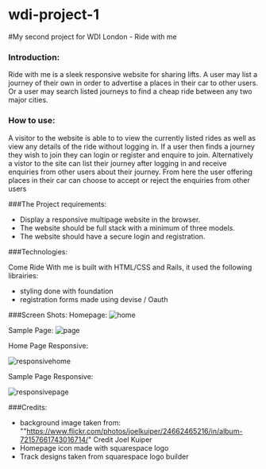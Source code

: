 # wdi-project-1
#My second project for WDI London - Ride with me

### Introduction:

Ride with me is a sleek responsive website for sharing lifts. A user may list a journey of their own in order to advertise a places in their car to other users. Or a user may search listed journeys to find a cheap ride between any two major cities.


### How to use:
A visitor to the website is able to to view the currently listed rides as well as view any details of the ride without logging in. If a user then finds a journey they wish to join they can login or register and enquire to join. Alternatively a vistor to the site can list their journey after logging in and receive enquiries from other users about their journey. From here the user offering places in their car can choose to accept or reject the enquiries from other users



###The Project requirements:

+ Display a responsive multipage website in the browser.
+ The website should be full stack with a minimum of three models.
+ The website should have a secure login and registration.


###Technologies:

Come Ride With me is built with HTML/CSS and Rails, it used the following librairies:
+ styling done with foundation
+ registration forms made using devise / Oauth
 

###Screen Shots:
Homepage:
![home](https://cloud.githubusercontent.com/assets/17616209/14914257/8ad098ca-0e00-11e6-9925-10891efacfb1.png)

Sample Page:
![page](https://cloud.githubusercontent.com/assets/17616209/14914270/9bc87ab2-0e00-11e6-964d-6e13d91d9de0.png)

Home Page Responsive:

![responsivehome](https://cloud.githubusercontent.com/assets/17616209/14914281/a88e9e70-0e00-11e6-9582-7805022b6178.png)

Sample Page Responsive:

![responsivepage](https://cloud.githubusercontent.com/assets/17616209/14914287/b31272fe-0e00-11e6-8dee-56e74cfda6a3.png)


###Credits:
+ background image taken from: ""https://www.flickr.com/photos/joelkuiper/24662465216/in/album-72157661743016714/" Credit Joel Kuiper
+ Homepage icon made with squarespace logo
+ Track designs taken from squarespace logo builder 
